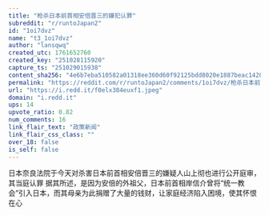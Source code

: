 ```yaml
---
title: "枪杀日本前首相安倍晋三的嫌犯认罪"
subreddit: "r/runtoJapan2"
id: "1oi7dvz"
name: "t3_1oi7dvz"
author: "lansqwq"
created_utc: 1761652760
created_key: "251028115920"
capture_ts: "251029015938"
content_sha256: "4e6b7eba510582a01318ee360d60f92125bdd8020e1887beac1420fde57c862d"
permalink: "https://reddit.com/r/runtoJapan2/comments/1oi7dvz/枪杀日本前首相安倍晋三的嫌犯认罪/"
url: "https://i.redd.it/f0elx384euxf1.jpeg"
domain: "i.redd.it"
ups: 14
upvote_ratio: 0.82
num_comments: 16
link_flair_text: "政策新闻"
link_flair_css_class: ""
over_18: false
is_self: false
---
```


日本奈良法院于今天对杀害日本前首相安倍晋三的嫌疑人山上彻也进行公开庭审，其当庭认罪
据其所述，是因为安倍的外祖父，日本前首相岸信介曾将“统一教会”引入日本，而其母亲为此捐赠了大量的钱财，让家庭经济陷入困境，使其怀恨在心
